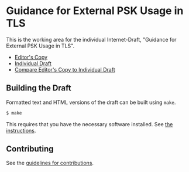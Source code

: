 # Guidance for External PSK Usage in TLS

This is the working area for the individual Internet-Draft, "Guidance for External PSK Usage in TLS".

* [Editor's Copy](https://tlswg.github.io/external-psk-design-team/#go.draft-group-tls-external-psk-guidance.html)
* [Individual Draft](https://tools.ietf.org/html/draft-group-tls-external-psk-guidance)
* [Compare Editor's Copy to Individual Draft](https://tlswg.github.io/external-psk-design-team/#go.draft-group-tls-external-psk-guidance.diff)

## Building the Draft

Formatted text and HTML versions of the draft can be built using `make`.

```sh
$ make
```

This requires that you have the necessary software installed.  See
[the instructions](https://github.com/martinthomson/i-d-template/blob/master/doc/SETUP.md).


## Contributing

See the
[guidelines for contributions](https://github.com/tlswg/external-psk-design-team/blob/master/CONTRIBUTING.md).
